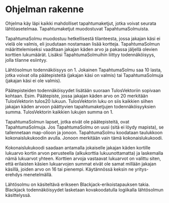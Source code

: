 ﻿# Ohjelman rakenne
Ohjelma käy läpi kaikki mahdolliset tapahtumaketjut, jotka voivat seurata lähtöasetelmaa. Tapahtumaketjut muodostuvat TapahtumaSolmuista.


TapahtumaSolmu muodostuu hetkellisestä tilanteesta, jossa jakajan käsi ei vielä ole valmis, eli joudutaan nostamaan lisää kortteja.
TapahtumaSolmun määrittelemiseksi vaaditaan jakajan käden arvo ja pakassa jäljellä olevien korttien lukumäärät.
Lisäksi TapahtumaSolmuihin liittyy todennäköisyys, jolla tilanne esiintyy.


Lähtösolmun todennäköisyys on 1. Jokainen TapahtumaSolmu saa 10 lasta, jotka voivat olla päätepisteitä (jakajan käsi on valmis) tai TapahtumaSolmuja (jakajan käsi ei ole valmis).


Päätepisteiden todennäköisyydet lisätään suoraan TulosVektoriin sopivaan kohtaan. Esim. Päätepiste, jossa jakajan käden arvo on 20 merkitään TulosVektorin tulos20 lukuun.
TulosVektorin luku on siis kaikkien siihen jakajan käden arvoon päättyvien tapahtumaketjujen todennäköisyyksien summa. TulosVektorin kaikkien lukujen summa on 1.


TapahtumaSolmun lapset, jotka eivät ole päätepisteitä, ovat TapahtumaSolmuja. Jos TapahtumaSolmu on uusi (sitä ei löydy mapista), se tallennetaan map-olioon ja jonoon.
TapahtumaSolmu koodataan taulukkoon kokonaislukukoodin avulla. Jonoon merkitään vain tämä kokonaislukukoodi.


Kokonaislukukoodi saadaan antamalla jokaiselle jakajan käden kortille lukuarvo kortin arvon perusteella (alkukorttia lukuunottamatta) ja laskemalla nämä lukuarvot yhteen.
Korttien arvoja vastaavat lukuarvot on valittu siten, että erilaisten käsien lukuarvojen summat eivät ole samat millään jakajan käsillä, joiden arvo on 16 tai pienempi.
Käytännössä keksin ne yritys-erehdys menetelmällä.


Lähtösolmu on käsiteltävä erikseen Blackjack-erikoistapauksen takia. Blackjack todennäköisyydet lasketaan kovakoodatulla logiikalla lähtösolmun käsittelyssä.
